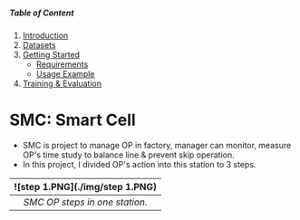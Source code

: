 ##### Table of Content

1. [Introduction](#cpm-color-pattern-makeup-transfer)
1. [Datasets](#datasets)
1. [Getting Started](#getting-started)
	- [Requirements](#requirements)
	- [Usage Example](#usage)
1. [Training & Evaluation](#training-and-evaluation)

# SMC: Smart Cell 

- SMC is project to manage OP in factory, manager can monitor, measure OP's time study to balance line & prevent skip operation.
- In this project, I divided OP's action into this station to 3 steps.

| ![step 1.PNG](./img/step 1.PNG) |
|:--:|
| *SMC OP steps in one station.*|
